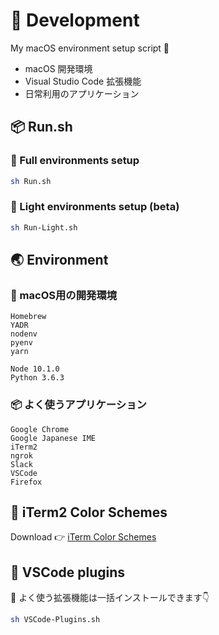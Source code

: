 # 🔧 Development

My macOS environment setup script 👀

- macOS 開発環境
- Visual Studio Code 拡張機能
- 日常利用のアプリケーション

## 📦 Run.sh

### 🚚 Full environments setup

``` bash
sh Run.sh
```

### 🚗 Light environments setup (beta)

``` bash
sh Run-Light.sh
```

## 🌏 Environment

### 🚗 macOS用の開発環境

``` text
Homebrew
YADR
nodenv
pyenv
yarn

Node 10.1.0
Python 3.6.3
```

### 📦 よく使うアプリケーション

``` text
Google Chrome
Google Japanese IME
iTerm2
ngrok
Slack
VSCode
Firefox
```

## 🎨 iTerm2 Color Schemes

Download 👉 [iTerm Color Schemes](https://github.com/mbadolato/iTerm2-Color-Schemes)

## 🔌 VSCode plugins

🔧 よく使う拡張機能は一括インストールできます👇

``` bash
sh VSCode-Plugins.sh
```
